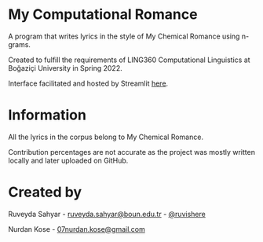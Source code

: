 # My Computational Romance
A program that writes lyrics in the style of My Chemical Romance using n-grams. 

Created to fulfill the requirements of LING360 Computational Linguistics at Boğaziçi University in Spring 2022. 

Interface facilitated and hosted by Streamlit [here](https://share.streamlit.io/ruveydatriesstuff/mcr/main/webpage.py).

# Information
All the lyrics in the corpus belong to My Chemical Romance. 

Contribution percentages are not accurate as the project was mostly written locally and later uploaded on GitHub.

# Created by

Ruveyda Sahyar - ruveyda.sahyar@boun.edu.tr - [@ruvishere](https://twitter.com/ruvishere) 

Nurdan Kose - 07nurdan.kose@gmail.com
